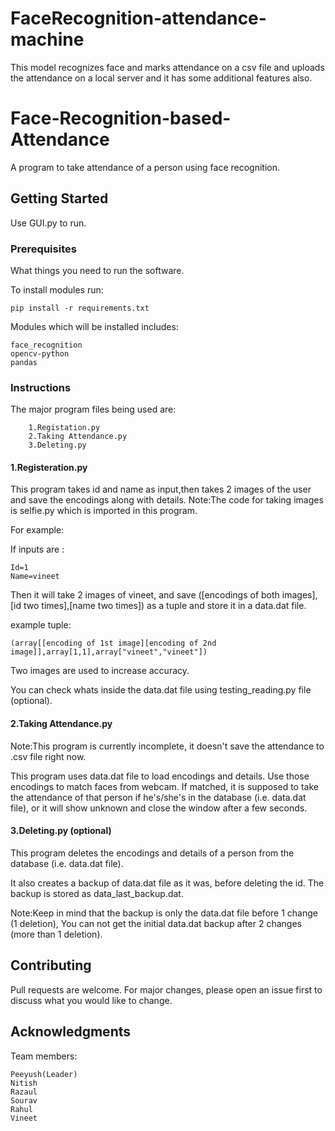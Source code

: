 # FaceRecognition-attendance-machine
This model recognizes face and marks attendance on a csv file and uploads the attendance on a local server and it has some additional features also.
# Face-Recognition-based-Attendance

A program to take attendance of a person using face recognition.

## Getting Started

Use GUI.py to run.

### Prerequisites

What things you need to run the software.

To install modules run:

```
pip install -r requirements.txt
```

Modules which will be installed includes:
```
face_recognition
opencv-python
pandas
```


### Instructions

The major program files being used are:
```
    1.Registation.py
    2.Taking Attendance.py
    3.Deleting.py 
```

#### 1.Registeration.py
This program takes id and name as input,then takes 2 images of the user and save the encodings along with details.
Note:The code for taking images is selfie.py which is imported in this program.

For example:

If inputs are : 
```
Id=1
Name=vineet
```                

Then it will take 2 images of vineet, and save ([encodings of both images],[id two times],[name two times]) as a tuple
and store it in a data.dat file.

example tuple:
```
(array[[encoding of 1st image][encoding of 2nd image]],array[1,1],array["vineet","vineet"])
```

Two images are used to increase accuracy.

You can check whats inside the data.dat file using testing_reading.py file (optional).

#### 2.Taking Attendance.py
Note:This program is currently incomplete, it doesn't save the attendance to .csv file right now.

This program uses data.dat file to load encodings and details.
Use those encodings to match faces from webcam.
If matched, it is supposed to take the attendance of that person if he's/she's in the database (i.e. data.dat file),
or it will show unknown and close the window after a few seconds.

#### 3.Deleting.py (optional)
This program deletes the encodings and details of a person from the database (i.e. data.dat file).

It also creates a backup of data.dat file as it was, before deleting the id.
The backup is stored as data_last_backup.dat.

Note:Keep in mind that the backup is only the data.dat file before 1 change (1 deletion),
     You can not get the initial data.dat backup after 2 changes (more than 1 deletion).




## Contributing
Pull requests are welcome. For major changes, please open an issue first to discuss what you would like to change.

## Acknowledgments

Team members:
```
Peeyush(Leader)
Nitish
Razaul
Sourav
Rahul
Vineet
```

